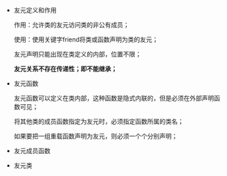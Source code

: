 * 友元定义和作用

  作用：允许类的友元访问类的非公有成员；

  使用：使用关键字friend将类或函数声明为类的友元；

  友元声明只能出现在类定义的内部，位置不限；

  **友元关系不存在传递性；即不能继承；**

* 友元函数

  友元函数可以定义在类内部，这种函数是隐式内联的，但是必须在外部声明函数可见；

  将其他类的成员函数指定为友元时，必须指定函数所属的类名；

  如果要把一组重载函数声明为友元，则必须一个个分别声明；

* 友元成员函数

* 友元类

